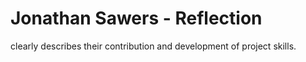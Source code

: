 # Jonathan Sawers - Reflection
clearly describes their contribution and development of project skills.